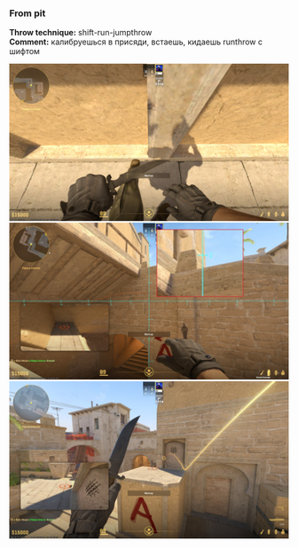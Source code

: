 ### From pit
**Throw technique:** shift-run-jumpthrow  
**Comment:** калибруешься в присяди, встаешь, кидаешь runthrow с шифтом

![](img/stairs-a-side-pit_0.jpg)![](img/stairs-a-side-pit_1.jpg)
![](img/stairs-a-side-pit_2.jpg)
